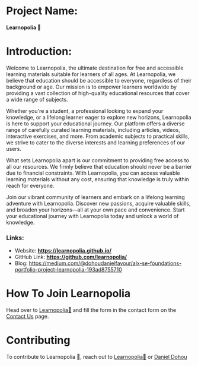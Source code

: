 # Project Name: 
<strong>Learnopolia 🐢</strong>

# Introduction:
Welcome to Learnopolia, the ultimate destination for free and accessible learning materials suitable for learners of all ages. At Learnopolia, we believe that education should be accessible to everyone, regardless of their background or age. Our mission is to empower learners worldwide by providing a vast collection of high-quality educational resources that cover a wide range of subjects.

Whether you're a student, a professional looking to expand your knowledge, or a lifelong learner eager to explore new horizons, Learnopolia is here to support your educational journey. Our platform offers a diverse range of carefully curated learning materials, including articles, videos, interactive exercises, and more. From academic subjects to practical skills, we strive to cater to the diverse interests and learning preferences of our users.

What sets Learnopolia apart is our commitment to providing free access to all our resources. We firmly believe that education should never be a barrier due to financial constraints. With Learnopolia, you can access valuable learning materials without any cost, ensuring that knowledge is truly within reach for everyone.

Join our vibrant community of learners and embark on a lifelong learning adventure with Learnopolia. Discover new passions, acquire valuable skills, and broaden your horizons—all at your own pace and convenience. Start your educational journey with Learnopolia today and unlock a world of knowledge.

### Links:
- Website: <strong>https://learnopolia.github.io/</strong>
- GitHub Link: <strong>https://github.com/learnopolia/</strong>
- Blog: https://medium.com/@dohoudanielfavour/alx-se-foundations-portfolio-project-learnopolia-193ad8755710

# How To Join Learnopolia
Head over to <a href="https://learnopolia.github.io">Learnopolia🐢</a> and fill the form in the contact form on the <a href="https://learnopolia.github.io/contact.html">Contact Us</a> page.

# Contributing
To contribute to Learnopolia 🐢, reach out to <a href="mailto:learnopolia@gmail.com">Learnopolia🐢</a> or <a href="mailto:dohoudanielfavour@gmail.com">Daniel Dohou</a>
